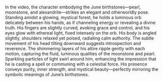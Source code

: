 In the video, the character embodying the June birthstones—pearl, moonstone, and alexandrite—strikes an elegant and otherworldly pose. Standing amidst a glowing, mystical forest, he holds a luminous orb delicately between his hands, as if channeling energy or revealing a divine truth. His fingers are slightly curved, evoking grace and control, and his eyes glow with ethereal light, fixed intensely on the orb. His body is angled slightly, shoulders relaxed yet poised, radiating calm authority. The subtle movement of his head tilting downward suggests introspection and reverence. The shimmering layers of his attire ripple gently with each motion, capturing the fluid, luminous qualities of the moonstone and pearl. Sparkling particles of light swirl around him, enhancing the impression that he is casting a spell or communing with a celestial force. His presence conveys purity, inner strength, and mystical beauty—perfectly mirroring the symbolic meanings of June’s birthstones.